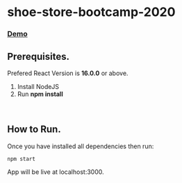 # shoe-store-bootcamp-2020

### [Demo](http://shahzaibnoor-shoe-store-bootcamp-2020.surge.sh/)


## Prerequisites.

Prefered React Version is <b>16.0.0</b> or above.

<ol>
  <li>Install NodeJS</li>
  <li>Run <b>npm install</b></li>
</ol>  

<br/>

## How to Run.

Once you have installed all dependencies then run:
```
npm start
```
App will be live at localhost:3000.


